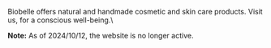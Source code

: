 
Biobelle offers natural and handmade cosmetic and skin care products. Visit us, for a conscious well-being.\

**Note:** As of 2024/10/12, the website is no longer active.
